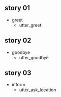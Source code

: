 

## story 01
* greet
    - utter_greet

## story 02
* goodbye
    - utter_goodbye
    
## story 03
* inform
    - utter_ask_location

